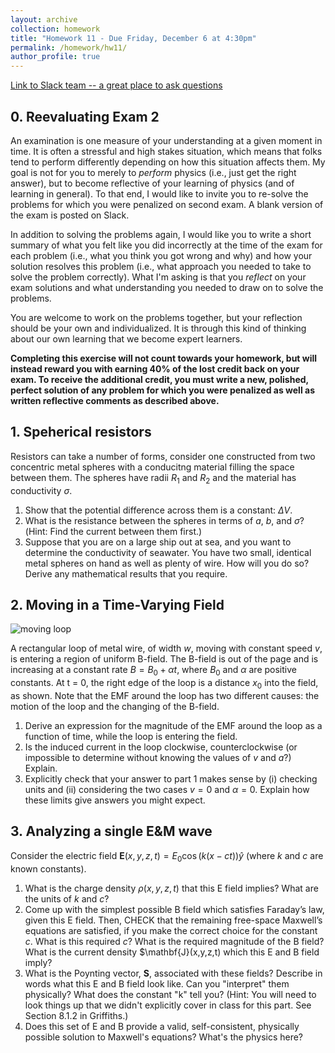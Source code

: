 ```yaml
---
layout: archive
collection: homework
title: "Homework 11 - Due Friday, December 6 at 4:30pm"
permalink: /homework/hw11/
author_profile: true
---
```

[Link to Slack team -- a great place to ask questions](https://ph410f19.slack.com)


## 0. Reevaluating Exam 2

An examination is one measure of your understanding at a given moment in time. It is often a stressful and high stakes situation, which means that folks tend to perform differently depending on how this situation affects them. My goal is not for you to merely to *perform* physics (i.e., just get the right answer), but to become reflective of your learning of physics (and of learning in general). To that end, I would like to invite you to re-solve the problems for which you were penalized on second exam. A blank version of the exam is posted on Slack.

In addition to solving the problems again, I would like you to write a short summary of what you felt like you did incorrectly at the time of the exam for each problem (i.e., what you think you got wrong and why) and how your solution resolves this problem (i.e., what approach you needed to take to solve the problem correctly). What I'm asking is that you *reflect* on your exam solutions and what understanding you needed to draw on to solve the problems.

You are welcome to work on the problems together, but your reflection should be your own and individualized. It is through this kind of thinking about our own learning that we become expert learners. 

**Completing this exercise will not count towards your homework, but will instead reward you with earning 40% of the lost credit back on your exam. To receive the additional credit, you must write a new, polished, perfect solution of any problem for which you were penalized as well as written reflective comments as described above.**


## 1. Speherical resistors

Resistors can take a number of forms, consider one constructed from two concentric metal spheres with a conducitng material filling the space between them. The spheres have radii $R_1$ and $R_2$ and the material has conductivity $\sigma$.

1. Show that the potential difference across them is a constant: $\Delta V$.
2. What is the resistance between the spheres in terms of $a$, $b$, and $\sigma$? (Hint: Find the current between them first.)
3. Suppose that you are on a large ship out at sea, and you want to determine the conductivity of seawater. You have two small, identical metal spheres on hand as well as plenty of wire. How will you do so? Derive any mathematical results that you require.

## 2. Moving in a Time-Varying Field

![moving loop](../../images/hw711-moving_loop.png)

A rectangular loop of metal wire, of width $w$, moving with constant speed $v$, is entering a region of uniform B-field. The B-field is out of the page and is increasing at a constant rate $B=B_0 + \alpha t$, where $B_0$ and $\alpha$ are positive constants.  At t = 0, the right edge of the loop is a distance $x_0$ into the field, as shown. Note that the EMF around the loop has two different causes: the motion of the loop and the changing of the B-field.

1. Derive an expression for the magnitude of the EMF around the loop as a function of time, while the loop is entering the field.
2. Is the induced current in the loop clockwise, counterclockwise (or impossible to determine without knowing the values of $v$ and $a$?) Explain.
3. Explicitly check that your answer to part 1 makes sense by (i) checking units and (ii) considering the two cases $v = 0$ and  $\alpha = 0$.  Explain how these limits give answers you might expect.

## 3. Analyzing a single E&M wave

Consider the electric field $\mathbf{E}(x,y,z,t) = E_0\cos(k(x-ct))\hat{y}$ (where $k$ and $c$ are known constants).

1. What is the charge density $\rho (x,y,z,t)$ that this E field implies? What are the units of $k$ and $c$?
2. Come up with the simplest possible B field which satisfies Faraday’s law, given this E field. Then, CHECK that the remaining free-space Maxwell’s equations are satisfied, if you make the correct choice for the constant $c$. What is this required $c$? What is the required magnitude of the B field? What is the current density $\mathbf{J}(x,y,z,t) which this E and B field imply?
3. What is the Poynting vector, $\mathbf{S}$, associated with these fields? Describe in words what this E and B field look like. Can you "interpret" them physically? What does the constant "k" tell you? (Hint: You will need to look things up that we didn't explicitly cover in class for this part. See Section 8.1.2 in Griffiths.)
4. Does this set of E and B provide a valid, self-consistent, physically possible solution to Maxwell's equations? What's the physics here?
